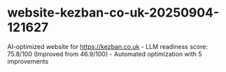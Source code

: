 # website-kezban-co-uk-20250904-121627
AI-optimized website for https://kezban.co.uk - LLM readiness score: 75.8/100 (Improved from 46.9/100) - Automated optimization with 5 improvements
